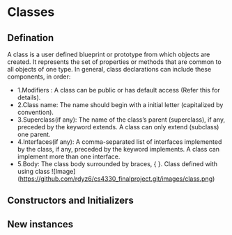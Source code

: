 # Classes
## Defination
A class is a user defined blueprint or prototype from which objects are created.  It represents the set of properties or methods that are common to all objects of one type. In general, class declarations can include these components, in order:
- 1.Modifiers : A class can be public or has default access (Refer this for details).
- 2.Class name: The name should begin with a initial letter (capitalized by convention).
- 3.Superclass(if any): The name of the class’s parent (superclass), if any, preceded by the keyword extends. A class can only extend (subclass) one parent.
- 4.Interfaces(if any): A comma-separated list of interfaces implemented by the class, if any, preceded by the keyword implements. A class can implement more than one interface.
- 5.Body: The class body surrounded by braces, { }.
Class defined with using class
![Image]
(https://github.com/rdyz6/cs4330_finalproject.git/images/class.png)
## Constructors and Initializers
## New instances

